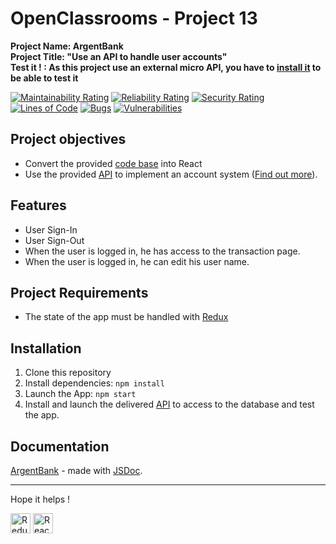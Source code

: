 # OpenClassrooms - Project 13
**Project Name: ArgentBank**  
**Project Title: "Use an API to handle user accounts"**  
**Test it ! : As this project use an external micro API, you have to [install it](#installation) to be able to test it** 

[![Maintainability Rating](https://sonarcloud.io/api/project_badges/measure?project=RmiMekaa_RemiRoeland_13_12-01-2021&metric=sqale_rating)](https://sonarcloud.io/summary/new_code?id=RmiMekaa_RemiRoeland_13_12-01-2021)
[![Reliability Rating](https://sonarcloud.io/api/project_badges/measure?project=RmiMekaa_RemiRoeland_13_12-01-2021&metric=reliability_rating)](https://sonarcloud.io/summary/new_code?id=RmiMekaa_RemiRoeland_13_12-01-2021)
[![Security Rating](https://sonarcloud.io/api/project_badges/measure?project=RmiMekaa_RemiRoeland_13_12-01-2021&metric=security_rating)](https://sonarcloud.io/summary/new_code?id=RmiMekaa_RemiRoeland_13_12-01-2021)  
[![Lines of Code](https://sonarcloud.io/api/project_badges/measure?project=RmiMekaa_RemiRoeland_13_12-01-2021&metric=ncloc)](https://sonarcloud.io/summary/new_code?id=RmiMekaa_RemiRoeland_13_12-01-2021)
[![Bugs](https://sonarcloud.io/api/project_badges/measure?project=RmiMekaa_RemiRoeland_13_12-01-2021&metric=bugs)](https://sonarcloud.io/summary/new_code?id=RmiMekaa_RemiRoeland_13_12-01-2021)
[![Vulnerabilities](https://sonarcloud.io/api/project_badges/measure?project=RmiMekaa_RemiRoeland_13_12-01-2021&metric=vulnerabilities)](https://sonarcloud.io/summary/new_code?id=RmiMekaa_RemiRoeland_13_12-01-2021)

## Project objectives

 - Convert the provided [code base](https://github.com/OpenClassrooms-Student-Center/Project-10-Bank-API/tree/master/designs) into React
 - Use the provided [API](https://github.com/OpenClassrooms-Student-Center/Project-10-Bank-API) to implement an account system ([Find out more](https://github.com/OpenClassrooms-Student-Center/Project-10-Bank-API/tree/master/.github/ISSUE_TEMPLATE)).

 ## Features

 - User Sign-In
 - User Sign-Out
 - When the user is logged in, he has access to the transaction page.
 - When the user is logged in, he can edit his user name.

## Project Requirements

 - The state of the app must be handled with [Redux](https://redux.js.org/)

## Installation

1. Clone this repository
2. Install dependencies: ```npm install```
3. Launch the App: ```npm start```
4. Install and launch the delivered [API](https://github.com/OpenClassrooms-Student-Center/Project-10-Bank-API) to access to the database and test the app.

## Documentation

[ArgentBank](https://rmimekaa.github.io/RemiRoeland_13_12-01-2021/) - made with [JSDoc](https://jsdoc.app/index.html).

------------------

Hope it helps !

<p float="left">
  <img alt="Redux" title="Redux" src="https://cdn.jsdelivr.net/gh/devicons/devicon/icons/redux/redux-original.svg" width="32px"/>
  <img alt="React" title="React" src="https://cdn.jsdelivr.net/gh/devicons/devicon/icons/react/react-original.svg" width="32px"/>
</p>
